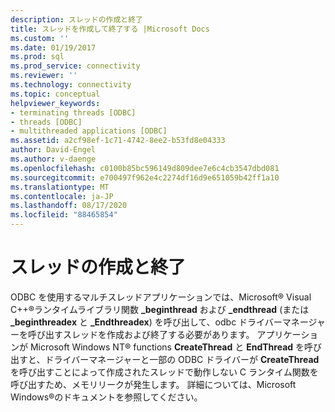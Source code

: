 ```yaml
---
description: スレッドの作成と終了
title: スレッドを作成して終了する |Microsoft Docs
ms.custom: ''
ms.date: 01/19/2017
ms.prod: sql
ms.prod_service: connectivity
ms.reviewer: ''
ms.technology: connectivity
ms.topic: conceptual
helpviewer_keywords:
- terminating threads [ODBC]
- threads [ODBC]
- multithreaded applications [ODBC]
ms.assetid: a2cf98ef-1c71-4742-8ee2-b53fd8e04333
author: David-Engel
ms.author: v-daenge
ms.openlocfilehash: c0100b85bc596149d809dee7e6c4cb3547dbd081
ms.sourcegitcommit: e700497f962e4c2274df16d9e651059b42ff1a10
ms.translationtype: MT
ms.contentlocale: ja-JP
ms.lasthandoff: 08/17/2020
ms.locfileid: "88465854"
---
```

# <a name="creating-and-terminating-threads"></a>スレッドの作成と終了
ODBC を使用するマルチスレッドアプリケーションでは、Microsoft® Visual C++®ランタイムライブラリ関数 **_beginthread** および **_endthread** (または **_beginthreadex** と **_Endthreadex**) を呼び出して、odbc ドライバーマネージャーを呼び出すスレッドを作成および終了する必要があります。 アプリケーションが Microsoft Windows NT® functions **CreateThread** と **EndThread** を呼び出すと、ドライバーマネージャーと一部の ODBC ドライバーが **CreateThread**を呼び出すことによって作成されたスレッドで動作しない C ランタイム関数を呼び出すため、メモリリークが発生します。 詳細については、Microsoft Windows®のドキュメントを参照してください。
